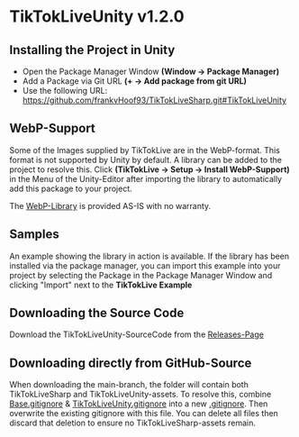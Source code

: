 # TikTokLiveUnity v1.2.0

## Installing the Project in Unity
- Open the Package Manager Window **(Window -> Package Manager)** 
- Add a Package via Git URL **(+ -> Add package from git URL)**
- Use the following URL: https://github.com/frankvHoof93/TikTokLiveSharp.git#TikTokLiveUnity

## WebP-Support
Some of the Images supplied by TikTokLive are in the WebP-format. This format is not supported by Unity by default.
A library can be added to the project to resolve this. Click **(TikTokLive -> Setup -> Install WebP-Support)** in the Menu of the Unity-Editor after importing the library to automatically add this package to your project.

The [WebP-Library](https://github.com/netpyoung/unity.webp) is provided AS-IS with no warranty.

## Samples
An example showing the library in action is available.
If the library has been installed via the package manager, you can import this example into your project by selecting the Package in the Package Manager Window and clicking "Import" next to the **TikTokLive Example**

## Downloading the Source Code
Download the TikTokLiveUnity-SourceCode from the [Releases-Page](https://github.com/frankvHoof93/TikTokLiveSharp/releases/)

## Downloading directly from GitHub-Source
When downloading the main-branch, the folder will contain both TikTokLiveSharp and TikTokLiveUnity-assets.
To resolve this, combine [Base.gitignore](Base.gitignore) & [TikTokLiveUnity.gitignore](TikTokLiveUnity.gitignore) into a new [.gitignore](.gitignore).
Then overwrite the existing gitignore with this file.
You can delete all files then discard that deletion to ensure no TikTokLiveSharp-assets remain.
